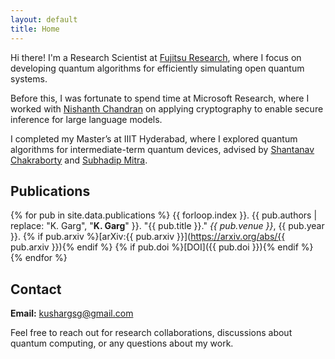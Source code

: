 ```yaml
---
layout: default
title: Home
---
```


Hi there! I'm a Research Scientist at [Fujitsu Research](https://global.fujitsu/en-apac/local/technology/research), where I focus on developing quantum algorithms for efficiently simulating open quantum systems.

Before this, I was fortunate to spend time at Microsoft Research, where I worked with [Nishanth Chandran](https://www.microsoft.com/en-us/research/people/nichandr/) on applying cryptography to enable secure inference for large language models.

I completed my Master’s at IIIT Hyderabad, where I explored quantum algorithms for intermediate-term quantum devices, advised by [Shantanav Chakraborty](https://sites.google.com/view/shchakra) and [Subhadip Mitra](https://sites.google.com/site/subhadipmitra/).
## Publications

{% for pub in site.data.publications %}
{{ forloop.index }}. {{ pub.authors | replace: "K. Garg", "**K. Garg**" }}. "{{ pub.title }}." *{{ pub.venue }}*, {{ pub.year }}. {% if pub.arxiv %}[arXiv:{{ pub.arxiv }}](https://arxiv.org/abs/{{ pub.arxiv }}){% endif %} {% if pub.doi %}[DOI]({{ pub.doi }}){% endif %}
{% endfor %}

## Contact

**Email:** kushargsg@gmail.com

Feel free to reach out for research collaborations, discussions about quantum computing, or any questions about my work.


